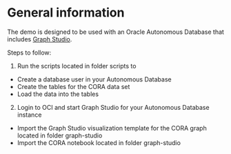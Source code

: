 # General information

The demo is designed to be used with an Oracle Autonomous Database that includes [Graph Studio](https://www.oracle.com/database/graph/graph-faq/).

Steps to follow:

1. Run the scripts located in folder scripts to

* Create a database user in your Autonomous Database
* Create the tables for the CORA data set
* Load the data into the tables

2. Login to OCI and start Graph Studio for your Autonomous Database instance

* Import the Graph Studio visualization template for the CORA graph located in folder graph-studio
* Import the CORA notebook located in folder graph-studio
